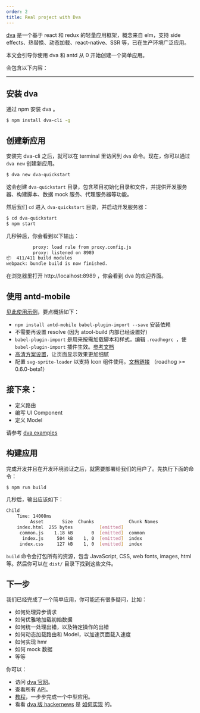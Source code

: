 ```yaml
---
order: 2
title: Real project with Dva
---
```


[dva](https://github.com/dvajs/dva) 是一个基于 react 和 redux 的轻量应用框架，概念来自 elm，支持 side effects、热替换、动态加载、react-native、SSR 等，已在生产环境广泛应用。

本文会引导你使用 dva 和 antd 从 0 开始创建一个简单应用。

会包含以下内容：

---

## 安装 dva

通过 npm 安装 dva 。

```bash
$ npm install dva-cli -g
```

## 创建新应用

安装完 dva-cli 之后，就可以在 terminal 里访问到 `dva` 命令。现在，你可以通过 `dva new` 创建新应用。

```bash
$ dva new dva-quickstart
```

这会创建 `dva-quickstart` 目录，包含项目初始化目录和文件，并提供开发服务器、构建脚本、数据 mock 服务、代理服务器等功能。

然后我们 `cd` 进入 `dva-quickstart` 目录，并启动开发服务器：

```bash
$ cd dva-quickstart
$ npm start
```

几秒钟后，你会看到以下输出：

```bash
          proxy: load rule from proxy.config.js
          proxy: listened on 8989
📦  411/411 build modules
webpack: bundle build is now finished.
```

在浏览器里打开 http://localhost:8989 ，你会看到 dva 的欢迎界面。

## 使用 antd-mobile

[见此使用示例](/docs/react/introduce#使用)，要点概括如下：

- `npm install antd-mobile babel-plugin-import --save` 安装依赖
- 不需要再设置 resolve (因为 atool-build 内部已经设置好)
- `babel-plugin-import` 是用来按需加载脚本和样式，编辑 `.roadhogrc `，使 `babel-plugin-import` 插件生效。[参考文档](https://github.com/sorrycc/roadhog#extrababelplugins)
- [高清方案设置](https://github.com/ant-design/ant-design-mobile/wiki/antd-mobile-0.8-%E4%BB%A5%E4%B8%8A%E7%89%88%E6%9C%AC%E3%80%8C%E9%AB%98%E6%B8%85%E3%80%8D%E6%96%B9%E6%A1%88%E8%AE%BE%E7%BD%AE)，让页面显示效果更加细腻
- 配置 `svg-sprite-loader` 以支持 Icon 组件使用。[文档链接](https://github.com/sorrycc/roadhog#svgspriteloaderdirs) （roadhog >= 0.6.0-beta1）


## 接下来：

- 定义路由
- 编写 UI Component
- 定义 Model

请参考 [dva examples](https://github.com/dvajs/dva/tree/master/examples)

## 构建应用

完成开发并且在开发环境验证之后，就需要部署给我们的用户了。先执行下面的命令：

```bash
$ npm run build
```

几秒后，输出应该如下：

```bash
Child
    Time: 14008ms
         Asset       Size  Chunks             Chunk Names
    index.html  255 bytes          [emitted]
     common.js    1.18 kB       0  [emitted]  common
      index.js     504 kB    1, 0  [emitted]  index
     index.css     127 kB    1, 0  [emitted]  index
```

`build` 命令会打包所有的资源，包含 JavaScript, CSS, web fonts, images, html 等。然后你可以在 `dist/` 目录下找到这些文件。

## 下一步

我们已经完成了一个简单应用，你可能还有很多疑问，比如：

- 如何处理异步请求
- 如何优雅地加载初始数据
- 如何统一处理出错，以及特定操作的出错
- 如何动态加载路由和 Model，以加速页面载入速度
- 如何实现 hmr
- 如何 mock 数据
- 等等

你可以：

- 访问 [dva 官网](https://github.com/dvajs/dva)。
- 查看所有 [API](https://github.com/dvajs/dva#api)。
- [教程](https://github.com/dvajs/dva-docs/blob/master/v1/zh-cn/tutorial/01-%E6%A6%82%E8%A6%81.md)，一步步完成一个中型应用。
- 看看 [dva 版 hackernews](https://github.com/dvajs/dva-hackernews) 是 [如何实现](https://github.com/sorrycc/blog/issues/9) 的。
